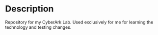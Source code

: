 # Description

Repository for my CyberArk Lab.
Used exclusively for me for learning the technology and testing changes.




